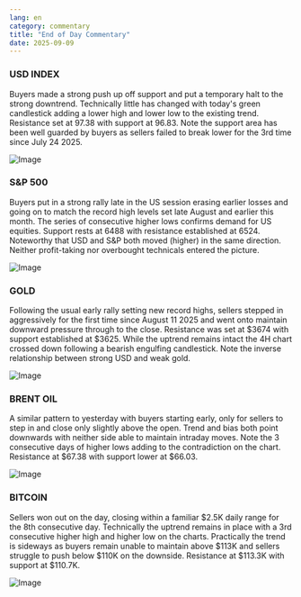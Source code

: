 ```yaml
---
lang: en
category: commentary
title: "End of Day Commentary"
date: 2025-09-09
---
```


### USD INDEX

Buyers made a strong push up off support and put a temporary halt to the strong downtrend. Technically little has changed with today's green candlestick adding a lower high and lower low to the existing trend. Resistance set at 97.38 with support at 96.83. Note the support area has been well guarded by buyers as sellers failed to break lower for the 3rd time since July 24 2025.

![Image](https://markleighedu.github.io/img/Sep-2025/09-Sep-2025/usdindex.jpg)

### S&P 500

Buyers put in a strong rally late in the US session erasing earlier losses and going on to match the record high levels set late August and earlier this month. The series of consecutive higher lows confirms demand for US equities. Support rests at 6488 with resistance established at 6524. Noteworthy that USD and S&P both moved (higher) in the same direction. Neither profit-taking nor overbought technicals entered the picture. 

![Image](https://markleighedu.github.io/img/Sep-2025/09-Sep-2025/sp500.jpg)

### GOLD

Following the usual early rally setting new record highs, sellers stepped in aggressively for the first time since August 11 2025 and went onto maintain downward pressure through to the close. Resistance was set at $3674 with support established at $3625. While the uptrend remains intact the 4H chart crossed down following a bearish engulfing candlestick. Note the inverse relationship between strong USD and weak gold. 

![Image](https://markleighedu.github.io/img/Sep-2025/09-Sep-2025/gold.jpg)

### BRENT OIL

A similar pattern to yesterday with buyers starting early, only for sellers to step in and close only slightly above the open. Trend and bias both point downwards with neither side able to maintain intraday moves. Note the 3 consecutive days of higher lows adding to the contradiction on the chart. Resistance at $67.38 with support lower at $66.03. 

![Image](https://markleighedu.github.io/img/Sep-2025/09-Sep-2025/brentoil.jpg)

### BITCOIN

Sellers won out on the day, closing within a familiar $2.5K daily range for the 8th consecutive day.  Technically the uptrend remains in place with a 3rd consecutive higher high and higher low on the charts. Practically the trend is sideways as buyers remain unable to maintain above $113K and sellers struggle to push below $110K on the downside. Resistance at $113.3K with support at $110.7K.

![Image](https://markleighedu.github.io/img/Sep-2025/09-Sep-2025/bitcoin.jpg)

